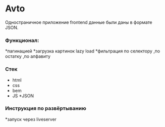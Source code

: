 # Avto
Одностраничное приложение frontend данные были даны в формате JSON.
### Функционал:

*пагинацией
*загрузка картинок lazy load
*фильтрация по селектору ,по остатку ,по алфавиту

### Стек
* html
* css
* bem
* JS
*JSON

### Инструкция по развёртыванию
 *запуск через liveserver
